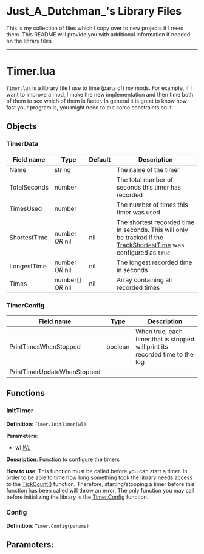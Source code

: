 # Just_A_Dutchman_'s Library Files

This is my collection of files which I copy over to new projects if I need them. This README will provide you with additional information if needed on the library files


---



# Timer.lua

`Timer.lua` is a library file I use to time (parts of) my mods. For example, if I want to improve a mod, I make the new implementation and then time both of them to see which of them is faster. In general it is great to know how fast your program is, you might need to put some constraints on it.

## Objects

### TimerData
| Field name | Type | Default | Description |
| ---------- | ---- | ------- | ----------- |
| Name | string | | The name of the timer |
| TotalSeconds | number | | The total number of seconds this timer has recorded |
| TimesUsed | number | | The number of times this timer was used |
| ShortestTime | number _OR_ nil | nil | The shortest recorded time in seconds. This will only be tracked if the [TrackShortestTime]() was configured as `true` |
| LongestTime | number _OR_ nil | nil | The longest recorded time in seconds |
| Times | number[] _OR_ nil | nil | Array containing all recorded times |


### TimerConfig
| Field name | Type | Description |
| ---------- | ---- | ----------- |
| PrintTimesWhenStopped | boolean | When true, each timer that is stopped will print its recorded time to the log |
| PrintTimerUpdateWhenStopped | 

## Functions

### InitTimer
**Definition**: `Timer.InitTimer(wl)`

**Parameters**: 
- wl [_WL_](https://www.warzone.com/wiki/Mod_API_Reference:WL)

**Description**: Function to configure the timers 

**How to use**: This function must be called before you can start a timer. In order to be able to time how long something took the library needs access to the [TickCount()](https://www.warzone.com/wiki/Mod_API_Reference:TickCount) function. Therefore, starting/stopping a timer before this function has been called will throw an error. The only function you may call before initializing the library is the [Timer.Config]() function.


### Config
**Definition**: `Timer.Config(params)`

**Parameters**:
- 
